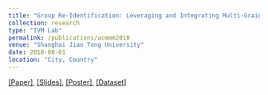 ```yaml
---
title: "Group Re-Identification: Leveraging and Integrating Multi-Grain Information"
collection: research
type: "IVM Lab"
permalink: /publications/acmmm2018
venue: "Shanghai Jiao Tong University"
date: 2018-08-01
location: "City, Country"
---
```


[[Paper]](http://alexxiao95.github.io/publications/acmmm/acmmm_paper.pdf),
[[Slides]](http://alexxiao95.github.io/publications/acmmm/acmmm_slides.pdf), 
[[Poster]](http://alexxiao95.github.io/publications/acmmm/acmmm_poster.pdf),
[[Dataset]](http://min.sjtu.edu.cn/lwydemo/GroupReID.html)